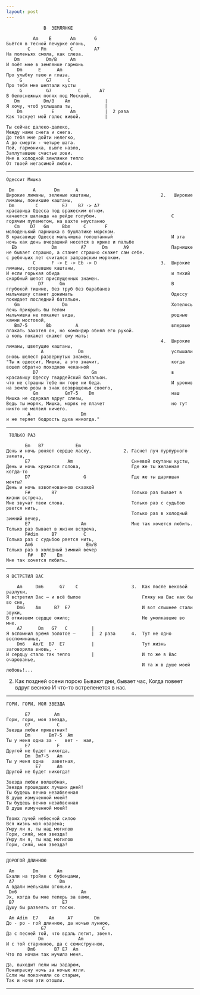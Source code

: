 ```yaml
---
layout: post
---
```

                  В  ЗЕМЛЯНКЕ
    
              Am    E       Am       G
    Бьётся в тесной печурке огонь,
            C    Fm         C        A7
    На поленьях смола, как слеза.
       Dm          Dm/B     Am
    И поёт мне в землянке гармонь
        Dm      E      Am
    Про улыбку твою и глаза.
         G         G7      C
    Про тебя мне шептали кусты
         G         G7          C       A7
    В белоснежных полях под Москвой,
       Dm         Dm/B    Am             |
    Я хочу, чтоб услышала ты,            |
        Dm           E      Am           |  2 раза
    Как тоскует мой голос живой.         |
    
    Ты сейчас далеко-далеко,
    Между нами снега и снега.
    До тебя мне дойти нелегко,
    А до смерти - четыре шага.
    Пой, гармоника, вьюге назло,
    Заплутавшее счастье зови.
    Мне в холодной землянке тепло
    От твоей негасимой любви.

-----------------
    Одессит Мишка
    
     Dm       A       Dm      A
    Широкие лиманы, зеленые каштаны,                          2.   Широкие лиманы, поникшие каштаны,                     
     Dm        C         E7    B7 -> A7                           красавица Одесса под вражеским огнем.                 
    качается шаланда на рейде голубом.                            С горячим пулеметом, на вахте неустанно               
       Cm    D7   Gm     Bbm     C       F                        молоденький парнишка в бушлатике морском.             
    В красавице Одессе мальчишка голоштанный                      И эта ночь как день вчерашний несется в крике и пальбе
      Eb             Dm         A7      Dm      A9                Парнишке не бывает страшно, а станет страшно скажет сам себе.
    с ребячьих лет считался заправским моряком.                   
              C      F -> E -> Eb -> D                        3.  Широкие лиманы, сгоревшие каштаны,                                                                      
    И если горькая обида                                          и тихий скорбный шепот приспущенных знамен.
                D7      Gm                                        В глубокой тишине, без труб без барабанов                                                               
    мальчишку станет донимать                                     Одессу покидает последний батальон.                   
       Gm                Dm                                       Хотелось лечь прикрыть бы телом                       
    мальчишка не покажет вида,                                    родные камни мостовой,                                
       Bm7-5       Bb         A                                   впервые плакать захотел он, но командир обнял его рукой.
    а коль покажет скажет ему мать:                               
                                                              4.  Широкие лиманы, цветущие каштаны,                                                                      
                 A             Dm                                 услышали вновь шелест развернутых знамен,                                                              
    "Ты ж одессит, Мишка, а это значит,                           когда вошел обратно походкою чеканной                                               
              D7                    Gm                            в красавицу Одессу гвардейский батальон.                                                           
    что не страшны тебе ни горе ни беда.                          И уронив на землю розы в знак возвращенья своего, 
              Gm          Gm7-5    Dm                             наш Мишка не сдержал вдруг слезы,                 
    Ведь ты моряк, Мишка, моряк не плачет                         но тут никто не молвил ничего.                    
            A                   Dm                                 
    и не теряет бодрость духа никогда."                            
    
-----------------

     ТОЛЬКО РАЗ

           Em   B7            Em
    День и ночь роняет сердце ласку,            2. Гаснет луч пурпурного заката,        
           E7              Am                      Синевой окутаны кусты,               
    День и ночь кружится голова,                   Где же ты желанная когда-то          
           D7                    G                 Где же ты дарившая мечты?            
    День и ночь взволнованною сказкой                                                   
           F#        B7                            Только раз бывает в жизни встреча,    
    Мне звучат твои слова.                         Только раз с судьбою рвется нить,     
                                                   Только раз в холодный зимний вечер,   
           E7                   Am                 Мне так хочется любить.               
    Только раз бывает в жизни встреча,
           F#dim     B7          C
    Только раз с судьбою рвется нить,
           Am6                    Em/B
    Только раз в холодный зимний вечер
            F#   B7    Em
    Мне так хочется любить.

--------------------

    Я ВСТРЕТИЛ ВАС
    
        Am     Dm6      G7    C                    3.  Как после вековой разлуки,   
    Я встретил Вас – и всё былое                       Гляжу на Вас как бы во сне,  
        Dm6    Am     B7  E7                           И вот слышнее стали звуки,   
    В отжившем сердце ожило;                           Не умолкавшие во мне.        
        A7      Dm   G7   C         |                                               
    Я вспомнил время золотое –      |  2 раза      4.  Тут не одно воспоминанье,    
        Dm6   Am/E  B7  E7          |                  Тут жизнь заговорила вновь, -
    И сердцу стало так тепло        |                  И то же в Вас очарованье,    
                                                       И та ж в душе моей любовь!...

 2. Как поздней осени порою
    Бывают дни, бывает час,
    Когда повеет вдруг весною
    И что-то встрепенется в нас.

---------------------
    
    ГОРИ, ГОРИ, МОЯ ЗВЕЗДА
    
           E7         Am
    Гори, гори, моя звезда,
           G7          C
    Звезда любви приветная!
           Dm       Bm7-5  Am
    Ты у меня одна за -   вет -  ная,
           E7          F
    Другой не будет никогда,
           Dm  Bm7-5   Am
    Ты у меня одна   заветная,
               E7      Am
    Другой не будет никогда!
    
    Звезда любви волшебная,
    Звезда прошедших лучших дней!
    Ты будешь вечно незабвенная
    В душе измученной моей!
    Ты будешь вечно незабвенная
    В душе измученной моей!
    
    Твоих лучей небесной силою
    Вся жизнь моя озарена;
    Умру ли я, ты над могилою
    Гори, сияй, моя звезда!
    Умру ли я, ты над могилою
    Гори, сияй, моя звезда! 
        
------------------------
    
    ДОРОГОЙ ДЛИННОЮ
    
     Am       Dm       Am
    Ехали на тройке с бубенцами,
     A7                 Dm
    А вдали мелькали огоньки.
     Dm6                        Am
    Эх, когда бы мне теперь за вами,
     B7                  E7
    Душу бы развеять от тоски.
    
     Am Adim  E7    Am     A7        Dm
    До - ро - гой длинною, да ночью лунною,
                 G7                     C
    Да с песней той, что вдаль летит, звеня.
                Dm             Am
    И с той старинною, да с семиструнною,
            Dm6       B7 E7  Am
    Что по ночам так мучила меня.
    
    Да, выходит пели мы задаром,
    Понапрасну ночь за ночью жгли.
    Если мы покончили со старым,
    Так и ночи эти отошли.
    
---------------------------
                                                                          
                                                               